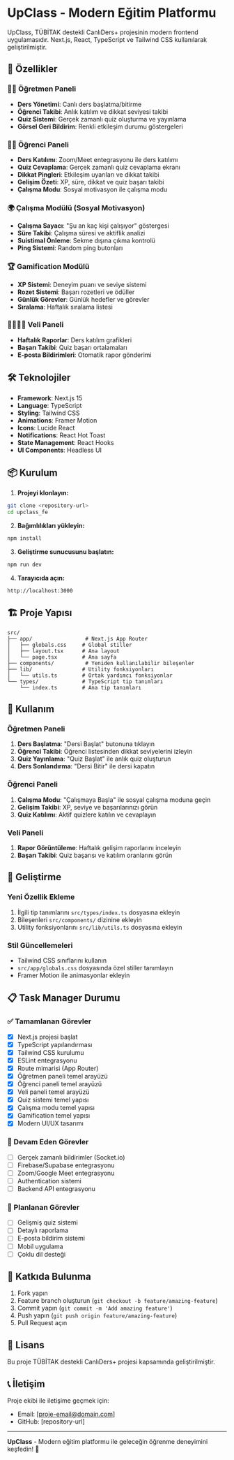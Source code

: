 # UpClass - Modern Eğitim Platformu

UpClass, TÜBİTAK destekli CanlıDers+ projesinin modern frontend uygulamasıdır. Next.js, React, TypeScript ve Tailwind CSS kullanılarak geliştirilmiştir.

## 🚀 Özellikler

### 👨‍🏫 Öğretmen Paneli
- **Ders Yönetimi**: Canlı ders başlatma/bitirme
- **Öğrenci Takibi**: Anlık katılım ve dikkat seviyesi takibi
- **Quiz Sistemi**: Gerçek zamanlı quiz oluşturma ve yayınlama
- **Görsel Geri Bildirim**: Renkli etkileşim durumu göstergeleri

### 👨‍🎓 Öğrenci Paneli
- **Ders Katılımı**: Zoom/Meet entegrasyonu ile ders katılımı
- **Quiz Cevaplama**: Gerçek zamanlı quiz cevaplama ekranı
- **Dikkat Pingleri**: Etkileşim uyarıları ve dikkat takibi
- **Gelişim Özeti**: XP, süre, dikkat ve quiz başarı takibi
- **Çalışma Modu**: Sosyal motivasyon ile çalışma modu

### 🌍 Çalışma Modülü (Sosyal Motivasyon)
- **Çalışma Sayacı**: "Şu an kaç kişi çalışıyor" göstergesi
- **Süre Takibi**: Çalışma süresi ve aktiflik analizi
- **Suistimal Önleme**: Sekme dışına çıkma kontrolü
- **Ping Sistemi**: Random ping butonları

### 🏆 Gamification Modülü
- **XP Sistemi**: Deneyim puanı ve seviye sistemi
- **Rozet Sistemi**: Başarı rozetleri ve ödüller
- **Günlük Görevler**: Günlük hedefler ve görevler
- **Sıralama**: Haftalık sıralama listesi

### 👨‍👩‍👧‍👦 Veli Paneli
- **Haftalık Raporlar**: Ders katılım grafikleri
- **Başarı Takibi**: Quiz başarı ortalamaları
- **E-posta Bildirimleri**: Otomatik rapor gönderimi

## 🛠️ Teknolojiler

- **Framework**: Next.js 15
- **Language**: TypeScript
- **Styling**: Tailwind CSS
- **Animations**: Framer Motion
- **Icons**: Lucide React
- **Notifications**: React Hot Toast
- **State Management**: React Hooks
- **UI Components**: Headless UI

## 📦 Kurulum

1. **Projeyi klonlayın:**
```bash
git clone <repository-url>
cd upclass_fe
```

2. **Bağımlılıkları yükleyin:**
```bash
npm install
```

3. **Geliştirme sunucusunu başlatın:**
```bash
npm run dev
```

4. **Tarayıcıda açın:**
```
http://localhost:3000
```

## 🏗️ Proje Yapısı

```
src/
├── app/                 # Next.js App Router
│   ├── globals.css     # Global stiller
│   ├── layout.tsx      # Ana layout
│   └── page.tsx        # Ana sayfa
├── components/          # Yeniden kullanılabilir bileşenler
├── lib/                # Utility fonksiyonları
│   └── utils.ts        # Ortak yardımcı fonksiyonlar
└── types/              # TypeScript tip tanımları
    └── index.ts        # Ana tip tanımları
```

## 🎯 Kullanım

### Öğretmen Paneli
1. **Ders Başlatma**: "Dersi Başlat" butonuna tıklayın
2. **Öğrenci Takibi**: Öğrenci listesinden dikkat seviyelerini izleyin
3. **Quiz Yayınlama**: "Quiz Başlat" ile anlık quiz oluşturun
4. **Ders Sonlandırma**: "Dersi Bitir" ile dersi kapatın

### Öğrenci Paneli
1. **Çalışma Modu**: "Çalışmaya Başla" ile sosyal çalışma moduna geçin
2. **Gelişim Takibi**: XP, seviye ve başarılarınızı görün
3. **Quiz Katılımı**: Aktif quizlere katılın ve cevaplayın

### Veli Paneli
1. **Rapor Görüntüleme**: Haftalık gelişim raporlarını inceleyin
2. **Başarı Takibi**: Quiz başarısı ve katılım oranlarını görün

## 🔧 Geliştirme

### Yeni Özellik Ekleme
1. İlgili tip tanımlarını `src/types/index.ts` dosyasına ekleyin
2. Bileşenleri `src/components/` dizinine ekleyin
3. Utility fonksiyonlarını `src/lib/utils.ts` dosyasına ekleyin

### Stil Güncellemeleri
- Tailwind CSS sınıflarını kullanın
- `src/app/globals.css` dosyasında özel stiller tanımlayın
- Framer Motion ile animasyonlar ekleyin

## 📋 Task Manager Durumu

### ✅ Tamamlanan Görevler
- [x] Next.js projesi başlat
- [x] TypeScript yapılandırması
- [x] Tailwind CSS kurulumu
- [x] ESLint entegrasyonu
- [x] Route mimarisi (App Router)
- [x] Öğretmen paneli temel arayüzü
- [x] Öğrenci paneli temel arayüzü
- [x] Veli paneli temel arayüzü
- [x] Quiz sistemi temel yapısı
- [x] Çalışma modu temel yapısı
- [x] Gamification temel yapısı
- [x] Modern UI/UX tasarımı

### 🔄 Devam Eden Görevler
- [ ] Gerçek zamanlı bildirimler (Socket.io)
- [ ] Firebase/Supabase entegrasyonu
- [ ] Zoom/Google Meet entegrasyonu
- [ ] Authentication sistemi
- [ ] Backend API entegrasyonu

### 📝 Planlanan Görevler
- [ ] Gelişmiş quiz sistemi
- [ ] Detaylı raporlama
- [ ] E-posta bildirim sistemi
- [ ] Mobil uygulama
- [ ] Çoklu dil desteği

## 🤝 Katkıda Bulunma

1. Fork yapın
2. Feature branch oluşturun (`git checkout -b feature/amazing-feature`)
3. Commit yapın (`git commit -m 'Add amazing feature'`)
4. Push yapın (`git push origin feature/amazing-feature`)
5. Pull Request açın

## 📄 Lisans

Bu proje TÜBİTAK destekli CanlıDers+ projesi kapsamında geliştirilmiştir.

## 📞 İletişim

Proje ekibi ile iletişime geçmek için:
- Email: [proje-email@domain.com]
- GitHub: [repository-url]

---

**UpClass** - Modern eğitim platformu ile geleceğin öğrenme deneyimini keşfedin! 🚀
